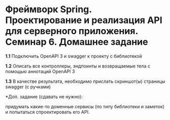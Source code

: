 # Фреймворк Spring. Проектирование и реализация API для серверного приложения. Семинар 6. Домашнее задание

__1.1__ Подключить OpenAPI 3 и swagger к проекту с библиотекой

__1.2__ Описать все контроллеры, эндпоинты и возвращаемые тела с помощью аннотаций OpenAPI 3

__1.3__ В качестве результата, необходимо прислать скриншот(ы) страницы swagger (с ручками)

  *Доп. задание (сдавать не нужно):

  придумать какие-то доменные сервисы (по типу библиотеки и заметок) и попытаться спроектировать его API.